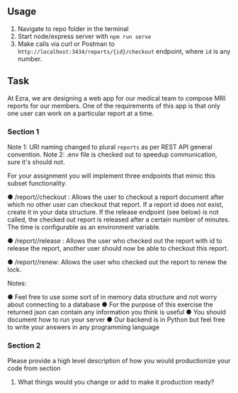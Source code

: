 ##  Usage

1. Navigate to repo folder in the terminal
2. Start node/express server with `npm run serve`
3. Make calls via curl or Postman to `http://localhost:3434/reports/{id}/checkout` endpoint, where `id` is any number.

## Task

At Ezra, we are designing a web app for our medical team to compose MRI reports for our
members. One of the requirements of this app is that only one user can work on a particular
report at a time.

### Section 1

Note 1: URI naming changed to plural `reports` as per REST API general convention.
Note 2: .env file is checked out to speedup communication, sure it's should not.

For your assignment you will implement three endpoints that mimic this subset functionality.

● /report/<id>/checkout :
Allows the user to checkout a report document after which no other user can checkout
that report. If a report id does not exist, create it in your data structure.
If the release endpoint (see below) is not called, the checked out report is released after
a certain number of minutes. The time is configurable as an environment variable.

● /report/<id>/release :
Allows the user who checked out the report with id <id> to release the report, another
user should now be able to checkout this report.

● /report/<id>/renew:
Allows the user who checked out the report to renew the lock.

Notes:

● Feel free to use some sort of in memory data structure and not worry about connecting to a database
● For the purpose of this exercise the returned json can contain any information you think is useful
● You should document how to run your server
● Our backend is in Python but feel free to write your answers in any programming
language

### Section 2

Please provide a high level description of how you would productionize your code from section
1. What things would you change or add to make it production ready?
